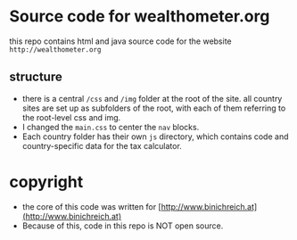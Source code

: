 

# Source code for wealthometer.org

this repo contains html and java source code for the website 
`http://wealthometer.org`

## structure

* there is a central `/css` and `/img` folder at the root of the site.
all country sites are set up as subfolders of the root, with
each of them referring to the root-level css and img.
* I changed the `main.css` to center the `nav` blocks.
* Each country folder has their own `js` directory, which contains
code and country-specific data for the tax calculator. 

# copyright

* the core of this code was written for [http://www.binichreich.at](http://www.binichreich.at)
* Because of this, code in this repo is NOT open source.
